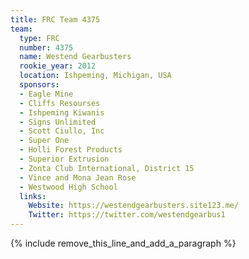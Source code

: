 ```yaml
---
title: FRC Team 4375
team:
  type: FRC
  number: 4375
  name: Westend Gearbusters
  rookie_year: 2012
  location: Ishpeming, Michigan, USA
  sponsors:
  - Eagle Mine
  - Cliffs Resourses
  - Ishpeming Kiwanis
  - Signs Unlimited
  - Scott Ciullo, Inc
  - Super One
  - Holli Forest Products
  - Superior Extrusion
  - Zonta Club International, District 15
  - Vince and Mona Jean Rose
  - Westwood High School
  links:
    Website: https://westendgearbusters.site123.me/
    Twitter: https://twitter.com/westendgearbus1
---
```


{% include remove_this_line_and_add_a_paragraph %}